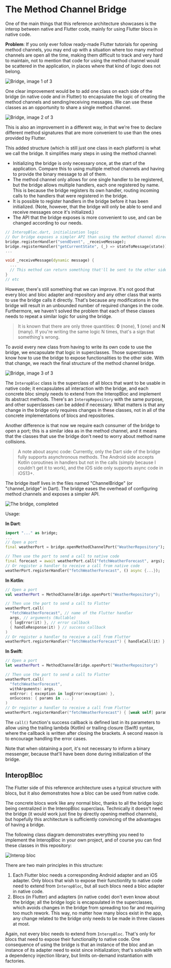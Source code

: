 # The Method Channel Bridge

One of the main things that this reference architecture showcases is the interop between native and Flutter code, mainly for using Flutter blocs in native code.

**Problem**: If you only ever follow ready-made Flutter tutorials for opening method channels, you may end up with a situation where too many method channels are open all the time, making them difficult to track and very hard to maintain, not to mention that code for using the method channel would be scattered in the application, in places where that kind of logic does not belong.

![Bridge, image 1 of 3](<img/arq-app-flutter-hybrid-architecture-Shared%20Channel%20(1%20of%203).drawio.png>)

One clear improvement would be to add one class on each side of the bridge (in native code and in Flutter) to encapsulate the logic of creating the method channels and sending/receiving messages. We can use these classes as an opportunity to share a single method channel.

![Bridge, image 2 of 3](<img/arq-app-flutter-hybrid-architecture-Shared%20Channel%20(2%20of%203).drawio.png>)

This is also an improvement in a different way, in that we're free to declare different method signatures that are more convenient to use than the ones provided by Flutter.

This added structure (which is still just one class in each platform) is what we call the bridge. It simplifies many steps in using the method channel:

- Initializing the bridge is only necessary once, at the start of the application. Compare this to using multiple method channels and having to provide the binary message to all of them.
- The method channel only allows for one single handler to be registered, but the bridge allows multiple handlers, each one registered by name. This is because the bridge registers its own handler, routing incoming calls to the handlers that were registered in the bridge.
- It is possible to register handlers in the bridge before it has been initialized. (Note, however, that the bridge will only be able to send and receive messages once it's initialized.)
- The API that the bridge exposes is more convenient to use, and can be changed according to our needs.

```dart
// InteropBloc.dart, initialization logic
// Our bridge exposes a simpler API than using the method channel directly.
bridge.registerHandler("sendEvent", _receiveMessage);
bridge.registerHandler("getCurrentState", (_) => stateToMessage(state));
...

void _receiveMessage(dynamic message) {
  ...
  // This method can return something that'll be sent to the other side of the bridge.
}
// etc
```

However, there's still something that we can improve. It's not good that every bloc and bloc adapter and repository and any other class that wants to use the bridge calls it directly. That's because any modifications in the bridge will result in an unbounded number of required changes in the code. Furthermore, we haven't solved the problem that each of these classes needs to repeat a similar logic for using the bridge.

> It is known that there are only three quantities: **0** (none), **1** (one) and **N** (many). If you're writing the same logic N times, that's a sign that something's wrong.

To avoid every new class from having to write its own code to use the bridge, we encapsulate that logic in superclasses. Those superclasses know how to use the bridge to expose functionalities to the other side. With that change, we reach the final structure of the method channel bridge.

![Bridge, image 3 of 3](<img/arq-app-flutter-hybrid-architecture-Shared%20Channel%20(3%20of%203).drawio.png>)

The `InteropBloc` class is the superclass of all blocs that want to be usable in native code; it encapsulates all interaction with the bridge, and each concrete bloc simply needs to extend from the InteropBloc and implement its abstract methods. There's an `InteropRepository` with the same purpose, and other superclasses can be added if necessary. What matters is that any change in the bridge only requires changes in these classes, not in all of the concrete implementations of blocs and repositories.

Another difference is that now we require each consumer of the bridge to open a port; this is a similar idea as in the method channel, and it means that the classes that use the bridge don't need to worry about method name collisions.

> A note about async code: Currently, only the Dart side of the bridge fully supports asynchronous methods. The Android side accepts Kotlin coroutines in handlers but not in the calls (simply because I couldn't get it to work), and the iOS side only supports async code in iOS13+.

The bridge itself lives in the files named "ChannelBridge" (or "channel_bridge" in Dart). The bridge eases the overhead of configuring method channels and exposes a simpler API.

![The bridge, completed](<img/arq-app-flutter-hybrid-architecture-Shared%20Channel%20(epilogue).drawio.png>)

Usage:

**In Dart**:

```dart
import "..." as bridge;
...
// Open a port
final weatherPort = bridge.openMethodChannelPort("WeatherRepository");

// Then use the port to send a call to native code
final forecast = await weatherPort.call("fetchWeatherForecast", args);
// Or register a handler to receive a call from native code
weatherPort.registerHandler("fetchWeatherForecast", () async {...});
```

**In Kotlin**:

```Kotlin
// Open a port
val weatherPort = MethodChannelBridge.openPort("WeatherRepository");

// Then use the port to send a call to Flutter
weatherPort.call(
  "fetchWeatherForecast", // name of the Flutter handler
  args, // arguments (Nullable)
  { logError(it) }, // error callback
  { handleResponse(it) } // success callback
)
// Or register a handler to receive a call from Flutter
weatherPort.registerHandler("fetchWeatherForecast") { handleCall(it) }
```

**In Swift**:

```swift
// Open a port
let weatherPort = MethodChannelBridge.openPort("WeatherRepository")

// Then use the port to send a call to Flutter
weatherPort.call(
  "fetchWeatherForecast",
  withArguments: args,
  onError: { exception in logError(exception) },
  onSuccess: { params in ... }
)
// Or register a handler to receive a call from Flutter
weatherPort.registerHandler("fetchWeatherForecast") { [weak self] params in ... }
```

The `call()` function's success callback is defined last in its parameters to allow using the trailing lambda (Kotlin) or trailing closure (Swift) syntax, where the callback is written after closing the brackets. A second reason is to encourage handling the error cases.

Note that when obtaining a port, it's not necessary to inform a binary messenger, because that'll have been done during initialization of the bridge.

## InteropBloc

The Flutter side of this reference architecture uses a typical structure with blocs, but it also demonstrates how a bloc can be used from native code.

The concrete blocs work like any normal bloc, thanks to all the bridge logic being centralized in the InteropBloc superclass. Technically it doesn't need the bridge (it would work just fine by directly opening method channels), but hopefully this architecture is sufficiently convincing of the advantages of having a bridge.

The following class diagram demonstrates everything you need to implement the InteropBloc in your own project, and of course you can find these classes in this repository:

![Interop bloc](img/arq-app-flutter-hybrid-architecture-Interop%20BLoCs.drawio.png)

There are two main principles in this structure:

1. Each Flutter bloc needs a corresponding Android adapter and an iOS adapter. Only blocs that wish to expose their functionlity to native code need to extend from `InteropBloc`, but all such blocs need a bloc adapter in native code.
2. Blocs (in Flutter) and adapters (in native code) don't even know about the bridge; all the bridge logic is encapsulated in the superclasses, which avoids changes in the bridge from spreading too far and requiring too much rework. This way, no matter how many blocs exist in the app, any change related to the bridge only needs to be made in three classes at most.

Again, not every bloc needs to extend from `InteropBloc`. That's only for blocs that need to expose their functionality to native code. One consequence of using the bridge is that an instance of the bloc and an instance of its adapter need to exist since initialization; that's solvable with a dependency injection library, but limits on-demand instantiation with factories.
